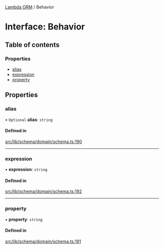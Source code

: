 [Lambda ORM](../README.md) / Behavior

# Interface: Behavior

## Table of contents

### Properties

- [alias](Behavior.md#alias)
- [expression](Behavior.md#expression)
- [property](Behavior.md#property)

## Properties

### alias

• `Optional` **alias**: `string`

#### Defined in

[src/lib/schema/domain/schema.ts:190](https://github.com/lambda-orm/lambdaorm-base/blob/8749c37/src/lib/schema/domain/schema.ts#L190)

___

### expression

• **expression**: `string`

#### Defined in

[src/lib/schema/domain/schema.ts:192](https://github.com/lambda-orm/lambdaorm-base/blob/8749c37/src/lib/schema/domain/schema.ts#L192)

___

### property

• **property**: `string`

#### Defined in

[src/lib/schema/domain/schema.ts:191](https://github.com/lambda-orm/lambdaorm-base/blob/8749c37/src/lib/schema/domain/schema.ts#L191)

